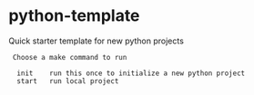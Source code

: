 # python-template

Quick starter template for new python projects

```
 Choose a make command to run

  init    run this once to initialize a new python project
  start   run local project
```
